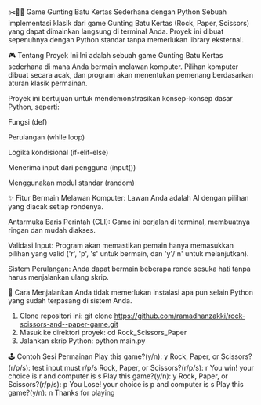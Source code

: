 ✂️📜🗿 Game Gunting Batu Kertas Sederhana dengan Python
Sebuah implementasi klasik dari game Gunting Batu Kertas (Rock, Paper, Scissors) yang dapat dimainkan langsung di terminal Anda. Proyek ini dibuat sepenuhnya dengan Python standar tanpa memerlukan library eksternal.

🎮 Tentang Proyek Ini
Ini adalah sebuah game Gunting Batu Kertas sederhana di mana Anda bermain melawan komputer. Pilihan komputer dibuat secara acak, dan program akan menentukan pemenang berdasarkan aturan klasik permainan.

Proyek ini bertujuan untuk mendemonstrasikan konsep-konsep dasar Python, seperti:

Fungsi (def)

Perulangan (while loop)

Logika kondisional (if-elif-else)

Menerima input dari pengguna (input())

Menggunakan modul standar (random)

✨ Fitur
Bermain Melawan Komputer: Lawan Anda adalah AI dengan pilihan yang diacak setiap rondenya.

Antarmuka Baris Perintah (CLI): Game ini berjalan di terminal, membuatnya ringan dan mudah diakses.

Validasi Input: Program akan memastikan pemain hanya memasukkan pilihan yang valid ('r', 'p', 's' untuk bermain, dan 'y'/'n' untuk melanjutkan).

Sistem Perulangan: Anda dapat bermain beberapa ronde sesuka hati tanpa harus menjalankan ulang skrip.

🚀 Cara Menjalankan
Anda tidak memerlukan instalasi apa pun selain Python yang sudah terpasang di sistem Anda.

1. Clone repositori ini:
    git clone https://github.com/ramadhanzakki/rock-scissors-and--paper-game.git
2. Masuk ke direktori proyek:
    cd Rock_Scissors_Paper
3. Jalankan skrip Python:
    python main.py


🕹️ Contoh Sesi Permainan
Play this game?(y/n): y
Rock, Paper, or Scissors?(r/p/s): test
input must r/p/s
Rock, Paper, or Scissors?(r/p/s): r
You win! your choice is r and computer is s
Play this game?(y/n): y
Rock, Paper, or Scissors?(r/p/s): p
You Lose! your choice is p and computer is s
Play this game?(y/n): n
Thanks for playing